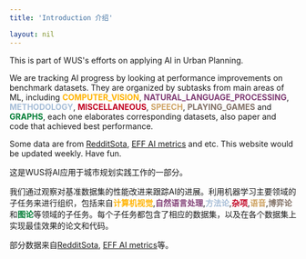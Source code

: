```yaml
---
title: 'Introduction 介绍'

layout: nil
---
```


This is part of WUS's efforts on applying AI in Urban Planning.  

We are tracking AI progress by looking at performance improvements on benchmark datasets. They are organized by subtasks from main areas of ML, including <span style="color:#FFB300;font-weight:bold">COMPUTER_VISION</span>, <span style="color:#803E75;font-weight:bold">NATURAL_LANGUAGE_PROCESSING</span>, <span style="color:#A6BDD7;font-weight:bold">METHODOLOGY</span>, <span style="color:#C10020;font-weight:bold">MISCELLANEOUS</span>, <span style="color:#CEA262;font-weight:bold">SPEECH</span>, <span style="color:#817066;font-weight:bold">PLAYING_GAMES</span> and <span style="color:#007D34;font-weight:bold">GRAPHS</span>, each one elaborates corresponding datasets, also paper and code that achieved best performance.  

Some data are from [RedditSota](https://github.com/RedditSota/state-of-the-art-result-for-machine-learning-problems), [EFF AI metrics](https://github.com/AI-metrics/AI-metrics) and etc. This website would be updated weekly. Have fun.  
  


这是WUS将AI应用于城市规划实践工作的一部分。  

我们通过观察对基准数据集的性能改进来跟踪AI的进展。利用机器学习主要领域的子任务来进行组织，包括来自<span style="color:#FFB300;font-weight:bold">计算机视觉</span>,<span style="color:#803E75;font-weight:bold">自然语言处理</span>,<span style="color:#A6BDD7;font-weight:bold">方法论</span>,<span style="color:#C10020;font-weight:bold">杂项</span>,<span style="color:#CEA262;font-weight:bold">语音</span>,<span style="color:#817066;font-weight:bold">博弈论</span>和<span style="color:#007D34;font-weight:bold">图论</span>等领域的子任务。每个子任务都包含了相应的数据集，以及在各个数据集上实现最佳效果的论文和代码。  

部分数据来自[RedditSota](https://github.com/RedditSota/state-of-the-art-result-for-machine-learning-problems), [EFF AI metrics](https://github.com/AI-metrics/AI-metrics)等。  

